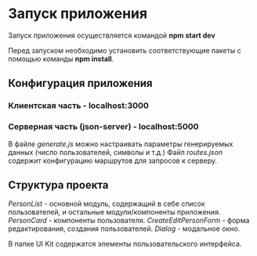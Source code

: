 # Запуск приложения

Запуск приложения осуществляется командой **npm start dev**

Перед запуском необходимо установить соответствующие пакеты с помощью команды **npm install**.

## Конфигурация приложения

### Клиентская часть - localhost:3000

### Серверная часть (json-server) - localhost:5000

В файле _generate.js_ можно настраивать параметры генерируемых данных (число пользователей, символы и т.д.)
Файл _routes.json_ содержит конфигурацию маршрутов для запросов к серверу.

## Структура проекта

_PersonList_ - основной модуль, содержащий в себе список пользователей, и остальные модули/компоненты приложения.
_PersonCard_ - компоненты пользователя.
_CreateEditPersonForm_ - форма редактирования, создания пользователей.
_Dialog_ - модальное окно.

В папке UI Kit содержатся элементы пользовательского интерфейса.


